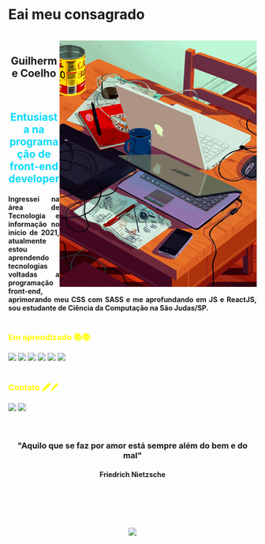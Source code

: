 # Eai meu consagrado
<br>

<img src="aaa.gif" align="right">
<h2 align="center">Guilherme Coelho</h2>
<br>
<h2 style="color:#00D9F8" align="center">Entusiasta na programação de front-end developer</h2> 
<h4 style="text-align: justify;">Ingressei na área de Tecnologia e informação no início de 2021, atualmente estou aprendendo tecnologias voltadas a programação front-end, aprimorando meu CSS com SASS e me aprofundando em JS e ReactJS, sou estudante de Ciência da Computação na São Judas/SP.<br><br></h4>
<h3 style="color:yellow">Em aprendizado 📚📚</h3>

![](https://img.shields.io/badge/HTML5-E34F26?style=for-the-badge&logo=html5&logoColor=white)
![](https://img.shields.io/badge/CSS3-1572B6?style=for-the-badge&logo=css3&logoColor=white)
![](https://img.shields.io/badge/JavaScript-F7DF1E?style=for-the-badge&logo=javascript&logoColor=black)
![](https://img.shields.io/badge/Sass-CC6699?style=for-the-badge&logo=sass&logoColor=white)
![](https://img.shields.io/badge/React-20232A?style=for-the-badge&logo=react&logoColor=61DAFB)
![](https://img.shields.io/badge/firebase-ffca28?style=for-the-badge&logo=firebase&logoColor=black)
<br>
<br>

<h3 style="color:yellow">Contato 🖋🖊</h3>
<a href="https://www.linkedin.com/in/guilherme-santos-coelho-1b7036210/"><img src="https://img.shields.io/badge/LinkedIn-0077B5?style=for-the-badge&logo=linkedin&logoColor=white"></a>
<a href="mailto:gs.coelho_dev@outlook.com"><img src="https://img.shields.io/badge/Microsoft_Outlook-0078D4?style=for-the-badge&logo=microsoft-outlook&logoColor=white"></a>

<br>
<br>
<br>


<h3 align="center"> "Aquilo que se faz por amor está sempre além do bem e do mal"</h3>
<h4 align="center"> Friedrich Nietzsche</h4>
<br>
<br>
<br>
<br>

<p align="center"><img src="https://github-readme-stats.vercel.app/api?username=guicoelho-s&show_icons=true&theme=radical"></p>
